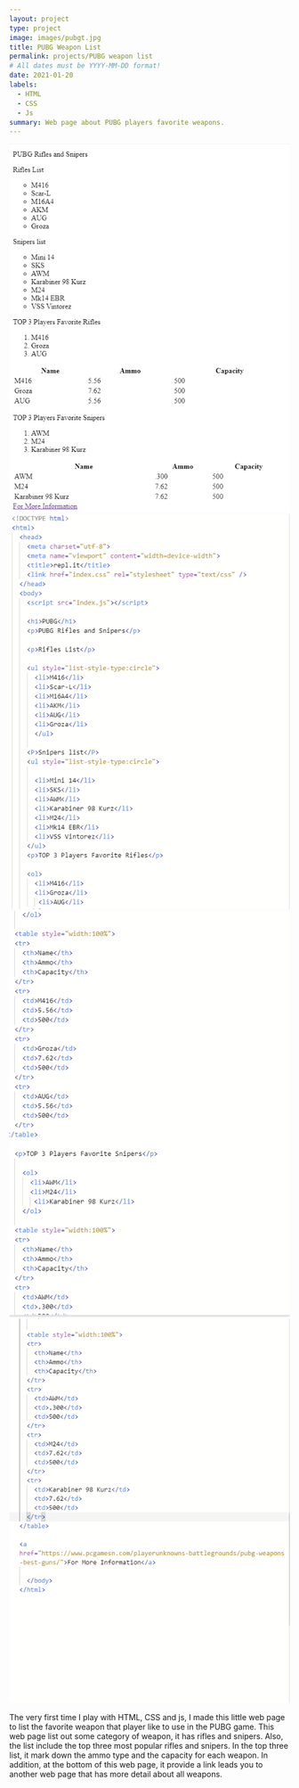 ```yaml
---
layout: project
type: project
image: images/pubgt.jpg
title: PUBG Weapon List
permalink: projects/PUBG weapon list
# All dates must be YYYY-MM-DD format!
date: 2021-01-20
labels:
  - HTML
  - CSS
  - Js
summary: Web page about PUBG players favorite weapons.
---
```



<div class="ui rounded images">
  <img class="ui image" src="../images/pubg1.PNG">
  <img class="ui image" src="../images/pubg2.PNG">
  <img class="ui image" src="../images/pubg3.PNG">
  <img class="ui image" src="../images/pubg4.PNG">
</div>

The very first time I play with HTML, CSS and js, I made this little web page to list the favorite weapon that player like to use in the PUBG game. This web page list out some category of weapon, it has rifles and snipers. Also, the list include the top three most popular rifles and snipers. In the top three list, it mark down the ammo type and the capacity for each weapon. In addition, at the bottom of this web page, it provide a link leads you to another web page that has more detail about all weapons.
